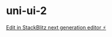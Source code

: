 # uni-ui-2

[Edit in StackBlitz next generation editor ⚡️](https://stackblitz.com/~/github.com/leean002/uni-ui-2)